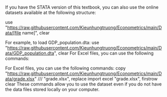 If you have the STATA version of this textbook, you can also use the online datasets available at the following structure:

use "https://raw.githubusercontent.com/Kieunhungtruong/Econometrics/main/Data/[file name]", clear

For example, to load GDP_population.dta:
use "https://raw.githubusercontent.com/Kieunhungtruong/Econometrics/main/Data/GDP_population.dta", clear
For Excel files, you can use the following commands:

For Excel files, you can use the following commands:
copy "https://raw.githubusercontent.com/Kieunhungtruong/Econometrics/main/Data/grade.xlsx" ///
     "grade.xlsx", replace
import excel "grade.xlsx", firstrow clear
These commands allow you to use the dataset even if you do not have the data files stored locally on your computer.
